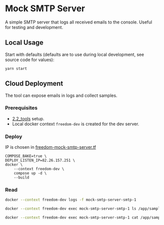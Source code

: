 # Mock SMTP Server

A simple SMTP server that logs all received emails to the console. Useful for testing and development.

## Local Usage

Start with defaults (defaults are to use during local development, see source code for values):

`yarn start`

## Cloud Deployment

The tool can expose emails in logs and collect samples.

### Prerequisites

- [2.2_tools](../../deploy/2.2_tools.iac) setup.
- Local docker context `freedom-dev` is created for the dev server.

### Deploy

IP is chosen in [freedom-mock-smtp-server.tf](../../deploy/2.2_tools.iac/freedom-mock-smtp-server.tf)

```
COMPOSE_BAKE=true \
DEPLOY_LISTEN_IP=82.26.157.251 \
docker \
    --context freedom-dev \
    compose up -d \
    --build
```

### Read

```bash
docker --context freedom-dev logs -f mock-smtp-server-smtp-1

docker --context freedom-dev exec mock-smtp-server-smtp-1 ls /app/samples

docker --context freedom-dev exec mock-smtp-server-smtp-1 cat /app/samples/someEmail.eml > someEmail.eml
```
